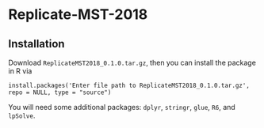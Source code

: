 # Replicate-MST-2018

## Installation
Download `ReplicateMST2018_0.1.0.tar.gz`, then you can install the package in R via
```
install.packages('Enter file path to ReplicateMST2018_0.1.0.tar.gz', repo = NULL, type = "source")
```

You will need some additional packages: `dplyr`, `stringr`, `glue`, `R6`, and `lpSolve`.
